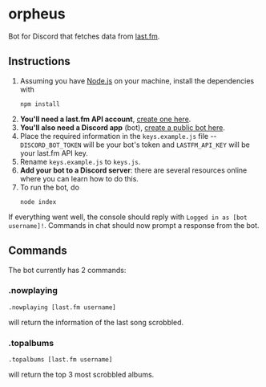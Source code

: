 # orpheus

Bot for Discord that fetches data from [last.fm](http://www.last.fm/).

## Instructions

1. Assuming you have [Node.js](https://nodejs.org) on your machine, install the dependencies with 
    ```
    npm install
    ```
2. **You'll need a last.fm API account**, [create one here](http://www.last.fm/api/accounts). 
3. **You'll also need a Discord app** (bot), [create a public bot here](https://discordapp.com/de2.velopers/applications/me).
4. Place the required information in the `keys.example.js` file -- `DISCORD_BOT_TOKEN` will be your bot's token and `LASTFM_API_KEY` will be your last.fm API key.
5. Rename `keys.example.js` to `keys.js`.
6. **Add your bot to a Discord server**: there are several resources online where you can learn how to do this.
7. To run the bot, do 
    ```
    node index
    ```
If everything went well, the console should reply with `Logged in as [bot username]!`. Commands in chat should now prompt a response from the bot.  

## Commands

The bot currently has 2 commands:

### .nowplaying
```
.nowplaying [last.fm username]
```
will return the information of the last song scrobbled.

### .topalbums
```
.topalbums [last.fm username]
```
will return the top 3 most scrobbled albums.

